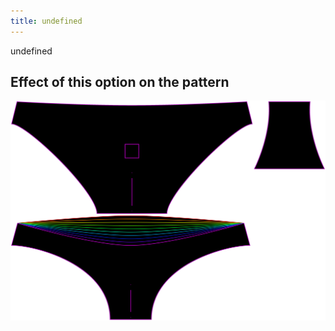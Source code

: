 ```yaml
---
title: undefined
---
```


undefined


## Effect of this option on the pattern
![This image shows the effect of this option by superimposing several variants that have a different value for this option](unice_frontdip_sample.svg "Effect of this option on the pattern")
